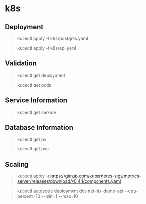 # k8s

## Deployment 

> kubectl apply -f k8s/postgres.yaml

> kubectl apply -f k8s/api.yaml

## Validation

> kubectl get deployment

> kubectl get pods

## Service Information

> kubectl get service

## Database Information

> kubectl get pv

> kubectl get pvc

## Scaling

> kubectl apply -f https://github.com/kubernetes-sigs/metrics-server/releases/download/v0.4.1/components.yaml

> kubectl autoscale deployment dot-net-six-demo-api
--cpu-percent=10 --min=1 --max=10